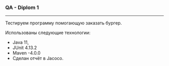 
 ### QA - Diplom 1
 ___________________

Тестируем программу помогающую заказать бургер.

Использованы следующие технологии: 
- Java 11, 
- JUnit 4.13.2
- Maven -4.0.0
- Сделан отчёт в Jacoco.
